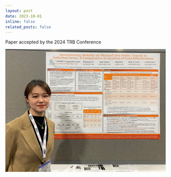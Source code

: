 ```yaml
---
layout: post
date: 2023-10-01
inline: false
related_posts: false
---
```


Paper accepted by the 2024 TRB Conference

<img alt="alt_text" width="800px" src="/assets/img/TRB.jpg">
